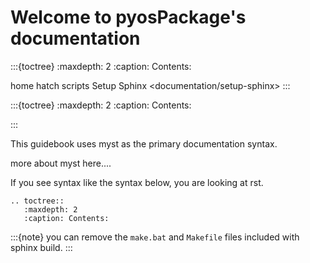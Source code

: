 # Welcome to pyosPackage's documentation

:::{toctree}
:maxdepth: 2
:caption: Contents:

home <self>
hatch scripts <hatch-envs-scripts>
Setup Sphinx <documentation/setup-sphinx>
:::

:::{toctree}
:maxdepth: 2
:caption: Contents:

:::

This guidebook uses myst as the primary documentation syntax.

more about myst here....

If you see syntax like the syntax below, you are looking at rst.

```
.. toctree::
   :maxdepth: 2
   :caption: Contents:
```

:::{note}
you can remove the `make.bat` and `Makefile` files included with sphinx build.
:::
